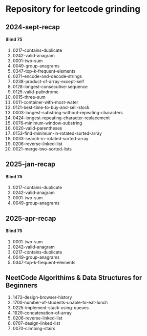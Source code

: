 # Repository for leetcode grinding

## 2024-sept-recap
#### Blind 75
1. 0217-contains-duplicate
2. 0242-valid-anagram
3. 0001-two-sum
4. 0049-group-anagrams
5. 0347-top-k-frequent-elements
6. 0271-encode-and-decode-strings
7. 0238-product-of-array-except-self
8. 0128-longest-consecutive-sequence
9. 0125-valid-palindrome
10. 0015-three-sum
11. 0011-container-with-most-water
12. 0121-best-time-to-buy-and-sell-stock
13. 0003-longest-substring-without-repeating-characters
14. 0424-longest-repeating-character-replacement
15. 0076-minimum-window-substring
16. 0020-valid-parentheses
17. 0153-find-minimum-in-rotated-sorted-array
18. 0033-search-in-rotated-sorted-array
19. 0206-reverse-linked-list
20. 0021-merge-two-sorted-lists

## 2025-jan-recap
#### Blind 75
1. 0217-contains-duplicate
2. 0242-valid-anagram
3. 0001-two-sum
4. 0049-group-anagrams

## 2025-apr-recap
#### Blind 75
1. 0001-two-sum
2. 0242-valid-anagram
3. 0217-contains-duplicate
4. 0049-group-anagrams
5. 0347-top-k-frequent-elements


## NeetCode Algorithims & Data Structures for Beginners
1. 1472-design-browser-history
2. 1700-number-of-students-unable-to-eat-lunch
3. 0225-implement-stack-using-queues
4. 1929-concatenation-of-array
5. 0206-reverse-linked-list
6. 0707-design-linked-list
7. 0070-climbing-stairs